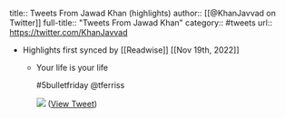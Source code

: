 title:: Tweets From Jawad Khan (highlights)
author:: [[@KhanJavvad on Twitter]]
full-title:: "Tweets From Jawad Khan"
category:: #tweets
url:: https://twitter.com/KhanJavvad

- Highlights first synced by [[Readwise]] [[Nov 19th, 2022]]
	- Your life is your life
	  
	  #5bulletfriday @tferriss 
	  
	  ![](https://pbs.twimg.com/media/FH9oWj4XoAY3gDq.jpg) ([View Tweet](https://twitter.com/KhanJavvad/status/1477013951376408579))